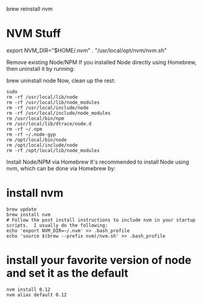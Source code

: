 brew reinstall nvm

# NVM Stuff
export NVM_DIR="$HOME/.nvm"
. "/usr/local/opt/nvm/nvm.sh"


Remove existing Node/NPM
If you installed Node directly using Homebrew, then uninstall it by running:

brew uninstall node
Now, clean up the rest:
```
sudo
rm -rf /usr/local/lib/node
rm -rf /usr/local/lib/node_modules
rm -rf /usr/local/include/node
rm -rf /usr/local/include/node_modules
rm /usr/local/bin/npm
rm /usr/local/lib/dtrace/node.d
rm -rf ~/.npm
rm -rf ~/.node-gyp
rm /opt/local/bin/node
rm /opt/local/include/node
rm -rf /opt/local/lib/node_modules
```
Install Node/NPM via Homebrew
It's recommended to install Node using nvm, which can be done via Homebrew by:

# install nvm
```
brew update
brew install nvm
# Follow the post install instructions to include nvm in your startup scripts.  I usually do the following:
echo 'export NVM_DIR=~/.nvm' >> .bash_profile
echo 'source $(brew --prefix nvm)/nvm.sh' >> .bash_profile
```

# install your favorite version of node and set it as the default
```
nvm install 0.12
nvm alias default 0.12
```
